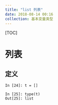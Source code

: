 ```yaml
---
title: "list 列表"
date: 2018-08-14 00:16
collection: 基本变量类型
---
```


[TOC]

# 列表



## 定义

```
In [24]: t = []

In [25]: type(t)
Out[25]: list
```

